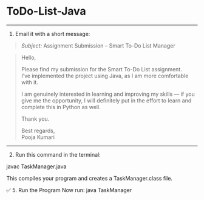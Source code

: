 # ToDo-List-Java

---




1. Email it with a short message:

> _Subject:_ Assignment Submission – Smart To-Do List Manager  
>

> Hello,  
>  
> Please find my submission for the Smart To-Do List assignment.  
> I’ve implemented the project using Java, as I am more comfortable with it.
>
> I am genuinely interested in learning and improving my skills — if you give me the opportunity, I will definitely put in the effort to learn and complete this in Python as well.
>  
> Thank you.  
>  
> Best regards,  
> Pooja Kumari

---


2. Run this command in the terminal:

javac TaskManager.java

This compiles your program and creates a TaskManager.class file.

✅ 5. Run the Program
Now run:
java TaskManager

